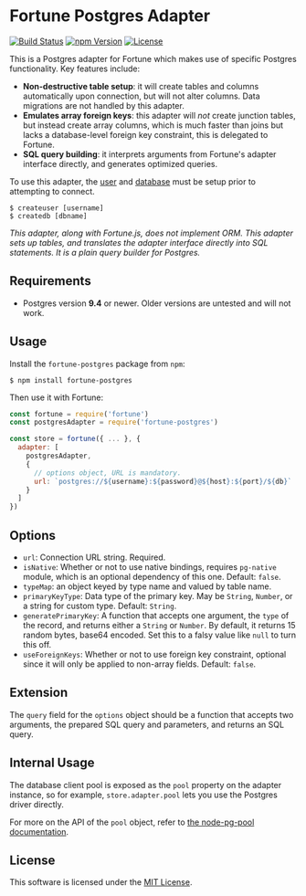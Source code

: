 # Fortune Postgres Adapter

[![Build Status](https://img.shields.io/travis/fortunejs/fortune-postgres/master.svg?style=flat-square)](https://travis-ci.org/fortunejs/fortune-postgres)
[![npm Version](https://img.shields.io/npm/v/fortune-postgres.svg?style=flat-square)](https://www.npmjs.com/package/fortune-postgres)
[![License](https://img.shields.io/npm/l/fortune-postgres.svg?style=flat-square)](https://raw.githubusercontent.com/fortunejs/fortune-postgres/master/LICENSE)

This is a Postgres adapter for Fortune which makes use of specific Postgres functionality. Key features include:

- **Non-destructive table setup**: it will create tables and columns automatically upon connection, but will not alter columns. Data migrations are not handled by this adapter.
- **Emulates array foreign keys**: this adapter will *not* create junction tables, but instead create array columns, which is much faster than joins but lacks a database-level foreign key constraint, this is delegated to Fortune.
- **SQL query building**: it interprets arguments from Fortune's adapter interface directly, and generates optimized queries.

To use this adapter, the [user](http://www.postgresql.org/docs/9.4/static/app-createuser.html) and [database](http://www.postgresql.org/docs/9.4/static/app-createdb.html) must be setup prior to attempting to connect.

```
$ createuser [username]
$ createdb [dbname]
```

*This adapter, along with Fortune.js, does not implement ORM. This adapter sets up tables, and translates the adapter interface directly into SQL statements. It is a plain query builder for Postgres.*


## Requirements

- Postgres version **9.4** or newer. Older versions are untested and will not work.


## Usage

Install the `fortune-postgres` package from `npm`:

```
$ npm install fortune-postgres
```

Then use it with Fortune:

```js
const fortune = require('fortune')
const postgresAdapter = require('fortune-postgres')

const store = fortune({ ... }, {
  adapter: [
    postgresAdapter,
    {
      // options object, URL is mandatory.
      url: `postgres://${username}:${password}@${host}:${port}/${db}`
    }
  ]
})
```


## Options

- `url`: Connection URL string. Required.
- `isNative`: Whether or not to use native bindings, requires `pg-native` module, which is an optional dependency of this one. Default: `false`.
- `typeMap`: an object keyed by type name and valued by table name.
- `primaryKeyType`: Data type of the primary key. May be `String`, `Number`, or a string for custom type. Default: `String`.
- `generatePrimaryKey`: A function that accepts one argument, the `type` of the record, and returns either a `String` or `Number`. By default, it returns 15 random bytes, base64 encoded. Set this to a falsy value like `null` to turn this off.
- `useForeignKeys`: Whether or not to use foreign key constraint, optional since it will only be applied to non-array fields. Default: `false`.


## Extension

The `query` field for the `options` object should be a function that accepts two arguments, the prepared SQL query and parameters, and returns an SQL query.


## Internal Usage

The database client pool is exposed as the `pool` property on the adapter instance, so for example, `store.adapter.pool` lets you use the Postgres driver directly.

For more on the API of the `pool` object, refer to [the node-pg-pool documentation](https://github.com/brianc/node-pg-pool).


## License

This software is licensed under the [MIT License](//github.com/fortunejs/fortune-postgres/blob/master/LICENSE).
